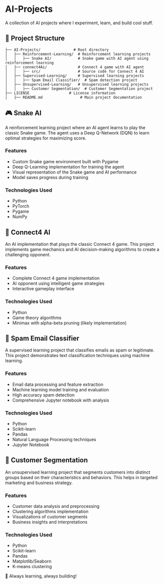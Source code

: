 # **AI-Projects**
A collection of AI projects where I experiment, learn, and build cool stuff.

## **📂 Project Structure**
```
├── AI-Projects/               # Root directory
│   ├── Reinforcement-Learning/  # Reinforcement learning projects
│   │   ├── Snake AI/            # Snake game with AI agent using reinforcement learning
│   ├── connect4Ai/              # Connect 4 game with AI agent
│   │   ├── src/                 # Source code for Connect 4 AI
│   ├── Supervised-Learning/     # Supervised learning projects
│   │   ├── Spam Email Classifier/  # Spam detection project
│   ├── Unsupervised-Learning/   # Unsupervised learning projects
│   │   ├── Customer Segmentation/  # Customer Segmentation project
├── LICENSE                  # License information
│   ├── README.md                 # Main project documentation
```

## **🎮 Snake AI**
A reinforcement learning project where an AI agent learns to play the classic Snake game. The agent uses a Deep Q-Network (DQN) to learn optimal strategies for maximizing score.

### **Features**
- Custom Snake game environment built with Pygame
- Deep Q-Learning implementation for training the agent
- Visual representation of the Snake game and AI performance
- Model saves progress during training

### **Technologies Used**
- Python
- PyTorch
- Pygame
- NumPy

## **🎲 Connect4 AI**
An AI implementation that plays the classic Connect 4 game. This project implements game mechanics and AI decision-making algorithms to create a challenging opponent.

### **Features**
- Complete Connect 4 game implementation
- AI opponent using intelligent game strategies
- Interactive gameplay interface

### **Technologies Used**
- Python
- Game theory algorithms
- Minimax with alpha-beta pruning (likely implementation)

## **📧 Spam Email Classifier**
A supervised learning project that classifies emails as spam or legitimate. This project demonstrates text classification techniques using machine learning.

### **Features**
- Email data processing and feature extraction
- Machine learning model training and evaluation
- High accuracy spam detection
- Comprehensive Jupyter notebook with analysis

### **Technologies Used**
- Python
- Scikit-learn
- Pandas
- Natural Language Processing techniques
- Jupyter Notebook

## **👥 Customer Segmentation**
An unsupervised learning project that segments customers into distinct groups based on their characteristics and behaviors. This helps in targeted marketing and business strategy.

### **Features**
- Customer data analysis and preprocessing
- Clustering algorithms implementation
- Visualizations of customer segments
- Business insights and interpretations

### **Technologies Used**
- Python
- Scikit-learn
- Pandas
- Matplotlib/Seaborn
- K-means clustering

🚀 Always learning, always building!

